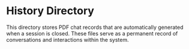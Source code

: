 # History Directory

This directory stores PDF chat records that are automatically generated when a session is closed. These files serve as a permanent record of conversations and interactions within the system.
